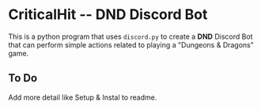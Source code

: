 # CriticalHit -- DND Discord Bot
This is a python program that uses `discord.py` to create a **DND** Discord Bot that can perform simple actions related to playing a "Dungeons & Dragons" game.

## To Do
Add more detail like Setup & Instal to readme.